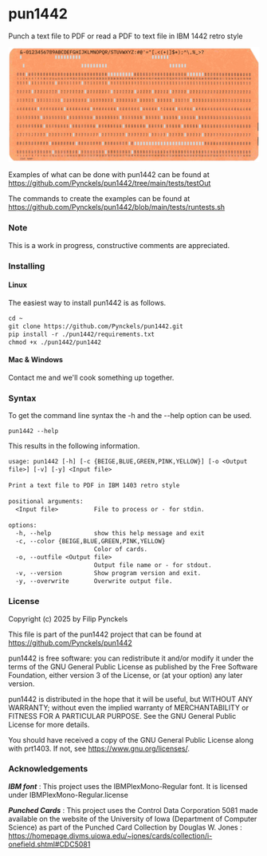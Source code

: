 # pun1442

Punch a text file to PDF or read a PDF to text file in IBM 1442 retro style

![Fortran source code example](tests/testOut/test1.png)

Examples of what can be done with pun1442 can be found at https://github.com/Pynckels/pun1442/tree/main/tests/testOut

The commands to create the examples can be found at https://github.com/Pynckels/pun1442/blob/main/tests/runtests.sh

### Note

This is a work in progress, constructive comments are appreciated.

### Installing

#### Linux

The easiest way to install pun1442 is as follows.

    cd ~
    git clone https://github.com/Pynckels/pun1442.git
    pip install -r ./pun1442/requirements.txt
    chmod +x ./pun1442/pun1442

#### Mac & Windows

Contact me and we'll cook something up together.

### Syntax

To get the command line syntax the -h and the --help option can be used.

    pun1442 --help

This results in the following information.

    usage: pun1442 [-h] [-c {BEIGE,BLUE,GREEN,PINK,YELLOW}] [-o <Output file>] [-v] [-y] <Input file>

    Print a text file to PDF in IBM 1403 retro style

    positional arguments:
      <Input file>          File to process or - for stdin.

    options:
      -h, --help            show this help message and exit
      -c, --color {BEIGE,BLUE,GREEN,PINK,YELLOW}
                            Color of cards.
      -o, --outfile <Output file>
                            Output file name or - for stdout.
      -v, --version         Show program version and exit.
      -y, --overwrite       Overwrite output file.

### License

Copyright (c) 2025 by Filip Pynckels

This file is part of the pun1442 project that can be found at
https://github.com/Pynckels/pun1442

pun1442 is free software: you can redistribute it and/or modify
it under the terms of the GNU General Public License as published by
the Free Software Foundation, either version 3 of the License, or
(at your option) any later version.

pun1442 is distributed in the hope that it will be useful,
but WITHOUT ANY WARRANTY; without even the implied warranty of
MERCHANTABILITY or FITNESS FOR A PARTICULAR PURPOSE. See the
GNU General Public License for more details.

You should have received a copy of the GNU General Public License
along with prt1403. If not, see <https://www.gnu.org/licenses/>.

### Acknowledgements

***IBM font*** : This project uses the IBMPlexMono-Regular font. It is licensed under IBMPlexMono-Regular.license

***Punched Cards*** : This project uses the Control Data Corporation 5081 made available on the website of the University of Iowa (Department of Computer Science) as part of the Punched Card Collection by Douglas W. Jones : https://homepage.divms.uiowa.edu/~jones/cards/collection/i-onefield.shtml#CDC5081
